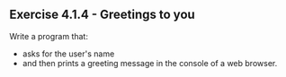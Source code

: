 ## Exercise 4.1.4 - Greetings to you

Write a program that:

* asks for the user's name
* and then prints a greeting message in the console of a web browser.

